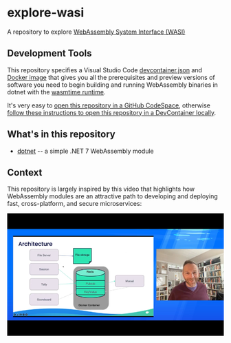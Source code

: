 # explore-wasi

A repository to explore [WebAssembly System Interface (WASI)](https://github.com/bytecodealliance/wasmtime/blob/main/docs/WASI-intro.md)

## Development Tools

This repository specifies a Visual Studio Code [devcontainer.json](.devcontainer/devcontainer.json) and [Docker image](.devcontainer/Dockerfile) that gives you all the prerequisites and preview versions of software you need to begin building and running WebAssembly binaries in dotnet with the [wasmtime runtime](https://github.com/bytecodealliance/wasmtime).

It's very easy to [open this repository in a GitHub CodeSpace](https://docs.github.com/en/codespaces/developing-in-codespaces/creating-a-codespace#creating-a-codespace), otherwise [follow these instructions to open this repository in a DevContainer locally](https://code.visualstudio.com/docs/remote/containers).

## What's in this repository

- [dotnet](./dotnet/README.md) -- a simple .NET 7 WebAssembly module

## Context

This repository is largely inspired by this video that highlights how WebAssembly modules are an attractive path to developing and deploying fast, cross-platform, and secure microservices:

[![WebAssembly and Containers on YouTube](img/wasm-modules-small.png)](https://www.youtube.com/watch?v=OGcm3rHg630)

